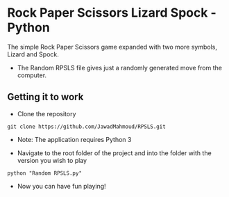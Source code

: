 # Rock Paper Scissors Lizard Spock - Python

The simple Rock Paper Scissors game expanded with two more symbols, Lizard and Spock.

- The Random RPSLS file gives just a randomly generated move from the computer.

## Getting it to work

- Clone the repository

```shell
git clone https://github.com/JawadMahmoud/RPSLS.git
```

- Note: The application requires Python 3

- Navigate to the root folder of the project and into the folder with the version you wish to play

```shell
python "Random RPSLS.py"
```

- Now you can have fun playing!